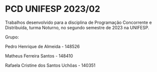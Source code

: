 # PCD UNIFESP 2023/02

Trabalhos desenvolvido para a disciplina de Programação Concorrente e Distribuída, turma Noturno, no segundo semestre de 2023 na UNIFESP.

Grupo:

Pedro Henrique de Almeida - 148526

Matheus Ferreira Santos - 148410

Rafaela Cristine dos Santos Uchôas - 140351
